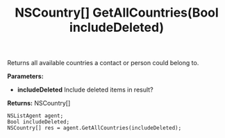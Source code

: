 ﻿---
uid: crmscript_ref_NSListAgent_GetAllCountries
title: NSCountry[] GetAllCountries(Bool includeDeleted)
intellisense: NSListAgent.GetAllCountries
keywords: NSListAgent, GetAllCountries
so.topic: reference
---

Returns all available countries a contact or person could belong to.

**Parameters:**
 - **includeDeleted** Include deleted items in result?

**Returns:** NSCountry[]

```crmscript
NSListAgent agent;
Bool includeDeleted;
NSCountry[] res = agent.GetAllCountries(includeDeleted);
```

